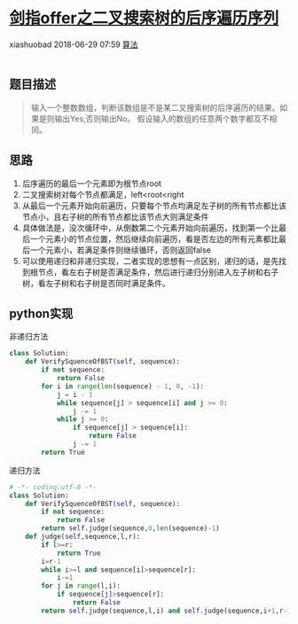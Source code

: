 <div class="blog-article">
    <h1><a href="p.html?p=算法/23剑指offer之二叉搜索树的后序遍历序列" class="title">剑指offer之二叉搜索树的后序遍历序列</a></h1>
    <span class="author">xiashuobad</span>
    <span class="time">2018-06-29 07:59</span>
    <span><a href="tags.html?t=算法" class="tag">算法</a></span>
    </div>
<br/>

## 题目描述 ##
> 输入一个整数数组，判断该数组是不是某二叉搜索树的后序遍历的结果。如果是则输出Yes,否则输出No。
假设输入的数组的任意两个数字都互不相同。
## 思路 ##
1. 后序遍历的最后一个元素即为根节点root
2. 二叉搜索树对每个节点都满足，left<root<right
3. 从最后一个元素开始向前遍历，只要每个节点均满足左子树的所有节点都比该节点小，且右子树的所有节点都比该节点大则满足条件
4. 具体做法是，没次循环中，从倒数第二个元素开始向前遍历，找到第一个比最后一个元素小的节点位置，然后继续向前遍历，看是否左边的所有元素都比最后一个元素小，若满足条件则继续循环，否则返回false
5. 可以使用递归和非递归实现，二者实现的思想有一点区别，递归的话，是先找到根节点，看左右子树是否满足条件，然后进行递归分别进入左子树和右子树，看左子树和右子树是否同时满足条件。

## python实现 ##
非递归方法

```python
class Solution:
    def VerifySquenceOfBST(self, sequence):
        if not sequence:
            return False
        for i in range(len(sequence) - 1, 0, -1):
            j = i - 1
            while sequence[j] > sequence[i] and j >= 0:
                j -= 1
            while j >= 0:
                if sequence[j] > sequence[i]:
                    return False
                j -= 1
        return True
```
递归方法

```python
# -*- coding:utf-8 -*-
class Solution:
    def VerifySquenceOfBST(self, sequence):
        if not sequence:
            return False
        return self.judge(sequence,0,len(sequence)-1)
    def judge(self,sequence,l,r):
        if l>=r:
            return True
        i=r-1
        while i>=l and sequence[i]>sequence[r]:
            i-=1
        for j in range(l,i):
            if sequence[j]>sequence[r]:
                return False
        return self.judge(sequence,l,i) and self.judge(sequence,i+1,r-1)
```